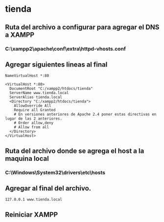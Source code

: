 # tienda
## Ruta del archivo a configurar para agregar el DNS a XAMPP

### C:\xampp2\apache\conf\extra\httpd-vhosts.conf

## Agregar siguientes lineas al final

```
NameVirtualHost *:80

<VirtualHost *:80>
  DocumentRoot "C:/xampp2/htdocs/tienda"
  ServerName www.tienda.local
  ServerAlias tienda.local
  <Directory "C:/xampp2/htdocs/tienda">
    AllowOverride All
    Require all Granted
    # En versiones anteriores de Apache 2.4 poner estas directivas en lugar de las 2 anteriores.
    # Order allow,deny
    # Allow from all
  </Directory>
</VirtualHost>
```
## Ruta del archivo donde se agrega el host a la maquina local

### C:\Windows\System32\drivers\etc\hosts

## Agregar al final del archivo.
```
127.0.0.1 www.tienda.local
```

## Reiniciar XAMPP
